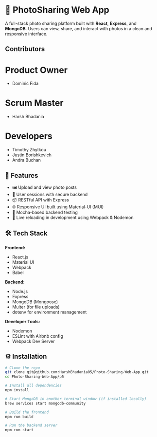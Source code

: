 # 📸 PhotoSharing Web App

A full-stack photo sharing platform built with **React**, **Express**, and **MongoDB**. Users can view, share, and interact with photos in a clean and responsive interface.

## Contributors 
# Product Owner
- Dominic Fida
# Scrum Master
- Harsh Bhadania
# Developers
- Timothy Zhytkou
- Justin Borishkevich
- Andra Buchan

## 🚀 Features

- 🖼️ Upload and view photo posts
- 👤 User sessions with secure backend
- 📦 RESTful API with Express
- 🌐 Responsive UI built using Material-UI (MUI)
- 🧪 Mocha-based backend testing
- 🔄 Live reloading in development using Webpack & Nodemon

## 🛠️ Tech Stack

**Frontend:**
- React.js
- Material UI
- Webpack
- Babel

**Backend:**
- Node.js
- Express
- MongoDB (Mongoose)
- Multer (for file uploads)
- dotenv for environment management

**Developer Tools:**
- Nodemon
- ESLint with Airbnb config
- Webpack Dev Server


## ⚙️ Installation

```bash
# Clone the repo
git clone git@github.com:HarshBhadania05/Photo-Sharing-Web-App.git
cd Photo-Sharing-Web-App/p5

# Install all dependencies
npm install

# Start MongoDB in another terminal window (if installed locally)
brew services start mongodb-community

# Build the frontend
npm run build

# Run the backend server
npm run start
